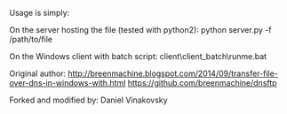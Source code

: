 Usage is simply:

On the server hosting the file (tested with python2):
python server.py -f /path/to/file

On the Windows client with batch script:
client\client_batch\runme.bat

Original author:
http://breenmachine.blogspot.com/2014/09/transfer-file-over-dns-in-windows-with.html
https://github.com/breenmachine/dnsftp

Forked and modified by:
Daniel Vinakovsky

